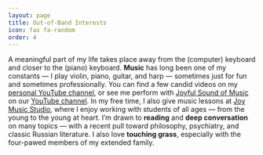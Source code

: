 ```yaml
---
layout: page
title: Out-of-Band Interests
icon: fas fa-random
order: 4
---
```



A meaningful part of my life takes place away from the (computer) keyboard and closer to the (piano) keyboard. **Music** has long been one of my constants — I play violin, piano, guitar, and harp — sometimes just for fun and sometimes professionally. You can find a few candid videos on my [personal YouTube channel](https://www.youtube.com/channel/UCmvzD6Lu9GgDOob765hYJDA/videos), or see me perform with [Joyful Sound of Music](https://JoyfulSoundofMusicMinistry.com) on our [YouTube channel](https://www.youtube.com/user/JSMM5/videos). In my free time, I also give music lessons at [Joy Music Studio](https://JoyMusicStudio.com), where I enjoy working with students of all ages — from the young to the young at heart.  I’m drawn to **reading** and **deep conversation** on many topics — with a recent pull toward philosophy, psychiatry, and classic Russian literature. I also love **touching grass**, especially with the four-pawed members of my extended family. 

